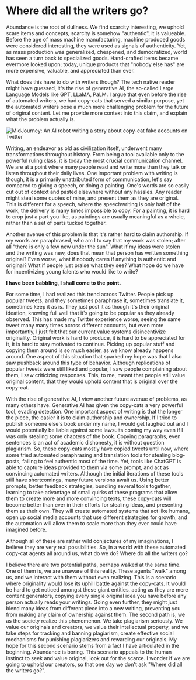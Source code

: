 # Where did all the writers go?

Abundance is the root of dullness. We find scarcity interesting, we uphold scare items and concepts, scarcity is somehow "authentic", it is valueable. Before the age of mass machine manufacturing, machine produced goods were considered interesting, they were used as signals of authenticity. Yet, as mass production was generalized, cheapened, and democratized, world has seen a turn back to specialized goods. Hand-crafted items became evermore looked upon; today, unique products that "nobody else has" are more expensive, valuable, and appreciated than ever.

What does this have to do with writers though? The tech native reader might have guessed, it's the rise of generative AI, the so-called Large Language Models like GPT, LLaMA, PaLM. I argue that even before the rise of automated writers, we had copy-cats that served a similar purpose, yet the automated writers pose a much more challenging problem for the future of original content. Let me provide more context into this claim, and explain what the problem actually is.

![MidJourney: An AI robot writing a story about copy-cat fake accounts on Twitter](https://cdn.discordapp.com/attachments/990816789246124032/1086703241401749677/Alperen_Keles_An_AI_robot_writing_a_story_about_copy-cat_fake_a_6384c644-557f-4e59-b816-b3efbd375cc5.png)

Writing, an endeavor as old as civilization itself, underwent many transformations throughout history. From being a tool available only to the powerful ruling class, it is today the most crucial communication channel. We are at a point where many people read and write more than they talk or listen throughout their daily lives. One important problem with writing is though, it is a primarily unattributed form of communication, let's say compared to giving a speech, or doing a painting. One's words are so easily cut out of context and pasted elsewhere without any hassles. Any reader might steal some quotes of mine, and present them as they are original. This is different for a speech, where the speechwriting is only half of the work, the delivery is many times impossible to copy. For a painting, it is hard to crop just a part you like, as paintings are usually meaningful as a whole, rather than a set of parts tucked together.

Another avenue of this problem is that it's rather hard to claim authorship. If my words are paraphrased, who am I to say that my work was stolen; after all "there is only a few new under the sun". What if my ideas were stolen and the writing was new, does that mean that person has written something original? Even worse, what if nobody cares if anything is authentic and original? What if people just praise what they see? What hope do we have for incentivizing young talents who would like to write?

**I have been babbling, I shall come to the point.**

For some time, I had realized this trend across Twitter. People pick up popular tweets, and they sometimes paraphrase it, sometimes translate it, sometimes keep it as is. They just post it as though it's their original ideation, knowing full well that it's going to be popular as they already observed. This has made my Twitter experience worse, seeing the same tweet many many times across different accounts, but even more importantly, I just felt that our current value systems disincentivize originality. Original work is hard to produce, it is hard to be appreciated for it, it is hard to stay motivated to continue. Picking up popular stuff and copying them around is so much easier, as we know already happens around. One aspect of this situation that sparked my hope was that I also saw pushback around this type of behavior. Although replications of popular tweets were still liked and popular, I saw people complaining about them, I saw criticizing responses. This, to me, meant that people still value original content, that they would uphold content that is original over the copy-cat.

With the rise of generative AI, I view another future avenue of problems, as many others have. Generative AI has given the copy-cats a very powerful tool, evading detection. One important aspect of writing is that the longer the piece, the easier it is to claim authorship and ownership. If I tried to publish someone else's book under my name, I would get laughed out and I would potentially be liable against some lawsuits coming my way even if I was only stealing some chapters of the book. Copying paragraphs, even sentences is an act of academic dishonesty, it is without question plagiarism. So, these copy-cats mostly have copied tweets until now, where some tried automated paraphrasing and translation tools for stealing blog-posts, failing to feel authentic most of the time. Yet, tools like ChatGPT is able to capture ideas provided to them via some prompt, and act as convincing automated writers. Although the initial iterations of these tools still have shortcomings, many future versions await us. Using better prompts, better feedback strategies, bundling several tools together, learning to take advantage of small quirks of these programs that allow them to create more and more convincing texts, these copy-cats will become better than ever in their efforts for stealing ideas, and presenting them as their own. They will create automated systems that act like humans, open up social media accounts that use different strategies for growth, and the automation will allow them to scale more than they ever could have imagined before.

Although all of these are rather wild conjectures of my imaginations, I believe they are very real possibilities. So, in a world with these automated copy-cat agents all around us, what do we do? Where do all the writers go?

I believe there are two potential paths, perhaps walked at the same time. One of them is, we are unaware of this reality. These agents "walk" among us, and we interact with them without even realizing. This is a scenario where originality would lose its uphill battle against the copy-cats. It would be hard to get noticed amongst these giant entities, acting as they are mere content generators, copying every single original idea you have before any person actually reads your writings. Going even further, they might just blend many ideas from different piece into a new writing, preventing you from making any claim of ownership against them. The second path is, we as the society realize this phenomenon. We take plagiarism seriously. We value our originals and creators, we value their intellectual property, and we take steps for tracking and banning plagiarism, create effective social mechanisms for punishing plagiarizers and rewarding our originals. My hope for this second scenario stems from a fact I have articulated in the beginning. Abundance is boring. This scenario appeals to the human instinct to seek and value original, look out for the scarce. I wonder if we are going to uphold our creators, so that one day we don't ask "Where did all the writers go?".
